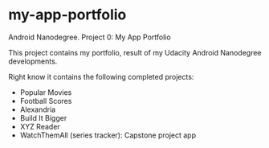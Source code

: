 # my-app-portfolio
Android Nanodegree. Project 0: My App Portfolio

This project contains my portfolio, result of my Udacity Android Nanodegree developments.

Right know it contains the following completed projects:

- Popular Movies
- Football Scores
- Alexandria
- Build It Bigger
- XYZ Reader
- WatchThemAll (series tracker): Capstone project app
